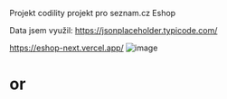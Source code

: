 Projekt codility projekt pro seznam.cz 
Eshop

Data jsem využil: https://jsonplaceholder.typicode.com/

https://eshop-next.vercel.app/
![image](https://user-images.githubusercontent.com/43199888/127311391-d88f0438-767e-4669-a679-d1e557831462.png)

# or
